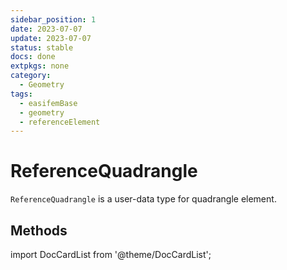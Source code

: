 ```yaml
---
sidebar_position: 1
date: 2023-07-07 
update: 2023-07-07 
status: stable
docs: done
extpkgs: none
category: 
  - Geometry
tags: 
  - easifemBase
  - geometry
  - referenceElement
---
```


# ReferenceQuadrangle

`ReferenceQuadrangle` is a user-data type for quadrangle element.

## Methods

import DocCardList from '@theme/DocCardList';

<DocCardList />
